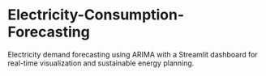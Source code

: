 # Electricity-Consumption-Forecasting
Electricity demand forecasting using ARIMA with a Streamlit dashboard for real-time visualization and sustainable energy planning.
